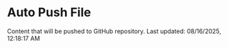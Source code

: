 # Auto Push File

Content that will be pushed to GitHub repository.
Last updated: 08/16/2025, 12:18:17 AM